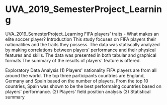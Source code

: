 # UVA_2019_SemesterProject_Learning
UVA_2019_SemesterProject_Learning
FIFA players’ traits  - What makes an elite soccer player?
Introduction
This study focuses on FIFA players their nationalities and the traits they possess. The data was statiscally analyzed by making correlations between players' performance and their physical features and skills. The data was presented in both tabular and graphical formats.The summary of the results of players' feature is offered.

Exploratory Data Analysis
(1) Players' nationality
FIFA players are from all around the world. The top three participants countries are England, Germany and Spain based on the number of players. From the top 10 countries, Spain was shown to be the best performaing countries based on players' performance. 
(2) Players' field position analysis
(3) Statistical summary
